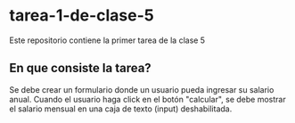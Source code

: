 # tarea-1-de-clase-5
 Este repositorio contiene la primer tarea de la clase 5 

## En que consiste la tarea?
Se debe crear un formulario donde un usuario pueda ingresar su salario anual.
Cuando el usuario haga click en el botón "calcular", se debe mostrar el salario mensual
en una caja de texto (input) deshabilitada.

